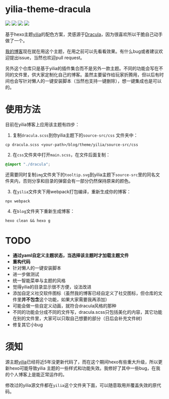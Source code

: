 # yilia-theme-dracula

![](https://img.shields.io/badge/hexo-5.4.0-blue)
![](https://img.shields.io/badge/node-14.17.4-blue)
![](https://img.shields.io/badge/yilia-4.0.0-blue)
![](https://img.shields.io/badge/IE-8+-red)

基于hexo主题[yilia](https://github.com/litten/hexo-theme-yilia)的配色方案，灵感源于[Dracula](https://draculatheme.com/)，因为很喜欢所以干脆自己动手做了一个。

[我的博客](https://natsunoyoru97.github.io/)现在就在用这个主题，在用之前可以先看看效果。有什么bug或者建议欢迎提出issue，当然也欢迎pull request。

另外这个仓库只是基于yilia的插件集合而不是另外一款主题。不同的功能会写在不同的文件里，供大家定制化自己的博客。虽然主要留作给玩家折腾用，但以后有时间也会写针对懒人的一键安装脚本（当然也支持一键删除），想一键集成也是可以的。

# 使用方法

目前在yilia博客上应用该主题有四步：

1. 复制``dracula.scss``到你yilia主题下的``source-src/css`` 文件夹中：

```shell
cp dracula.scss <your-path>/blog/theme/yilia/source-src/css
```

2. 在``css``文件夹中打开``main.scss``，在文件后面复制：

```scss
@import "./dracula";
```

还需要同时复制``img``文件夹下的``tooltip.svg``到yilia主题下``source-src``里的同名文件夹内，否则分享和目录的弹窗会有一部分仍然保持原来的颜色。

3. 在``yilia``文件夹下用webpack打包编译，重新生成你的博客：

```shell
npx webpack
```


4. 在``blog``文件夹下重新生成博客：

```shell
hexo clean && hexo g
```


# TODO

- **通过yaml自定义主题状态，当选择该主题时才加载主题文件**
- **重构代码**
- 针对懒人的一键安装脚本
- 进一步做测试
- 统一智能菜单与主题的风格
- 觉得yilia的目录显示很不方便，设法改进
- 添加自定义社交软件图标（虽然我的博客已经自定义了社交图标，但仓库的文件里**并不包含**这个功能，如果大家需要我再添加）
- 可能会做一些自定义动画，就符合dracula风格的那种
- 不同的功能会分成不同的文件写，dracula.scss只包括美化的内容，其它功能在别的文件里，大家可以只取自己想要的部分（日后会补充文件树）
- 修复其它小bug

# 须知

源主题[yilia](https://github.com/litten/hexo-theme-yilia)已经将近5年没更新代码了，而在这个期间hexo有些重大升级，所以更新hexo可能导致yilia
主题的一些样式和功能失效。我修好了其中一些bug，在我的个人博客上是能正常运作的。

修改过的yilia源文件都在``yilia``这个文件夹下面，可以随意取用并覆盖失效的原代码。